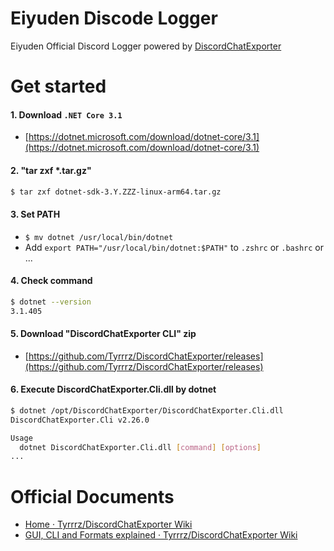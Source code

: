 # Eiyuden Discode Logger
Eiyuden Official Discord Logger powered by [DiscordChatExporter](https://github.com/Tyrrrz/DiscordChatExporter)

# Get started
#### 1. Download `.NET Core 3.1`
- [https://dotnet.microsoft.com/download/dotnet-core/3.1](https://dotnet.microsoft.com/download/dotnet-core/3.1)

#### 2. "tar zxf *.tar.gz"

```sh
$ tar zxf dotnet-sdk-3.Y.ZZZ-linux-arm64.tar.gz
```

#### 3. Set PATH
- `$ mv dotnet /usr/local/bin/dotnet`
- Add `export PATH="/usr/local/bin/dotnet:$PATH"` to `.zshrc` or `.bashrc` or ...

#### 4. Check command

```sh
$ dotnet --version
3.1.405
```

#### 5. Download "DiscordChatExporter CLI" zip
- [https://github.com/Tyrrrz/DiscordChatExporter/releases](https://github.com/Tyrrrz/DiscordChatExporter/releases)

#### 6. Execute DiscordChatExporter.Cli.dll by dotnet

```sh
$ dotnet /opt/DiscordChatExporter/DiscordChatExporter.Cli.dll
DiscordChatExporter.Cli v2.26.0

Usage
  dotnet DiscordChatExporter.Cli.dll [command] [options]
...
```

# Official Documents
- [Home · Tyrrrz/DiscordChatExporter Wiki](https://github.com/Tyrrrz/DiscordChatExporter/wiki)
- [GUI, CLI and Formats explained · Tyrrrz/DiscordChatExporter Wiki](https://github.com/Tyrrrz/DiscordChatExporter/wiki/GUI%2C-CLI-and-Formats-explained#using-the-cli-)
